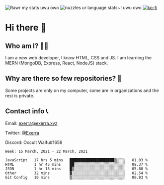 ![Rawr my stats uwu owo](https://github-readme-stats.vercel.app/api?username=Exerra&show_icons=true&theme=buefy)
![nuzzles ur language stats~! uwu owo](https://github-readme-stats.vercel.app/api/top-langs/?username=Exerra&layout=compact)
[![ko-fi](https://www.ko-fi.com/img/githubbutton_sm.svg)](https://ko-fi.com/X8X130H96)
# Hi there 👋
## Who am I? 🙋‍♀️
I am a new web developer, I know HTML, CSS and JS. I am learning the MERN (MongoDB, Express, React, NodeJS) stack.
## Why are there so few repositories? 🤔
Some projects are only on my computer, some are in organizations and the rest is private.
## Contact info 📞
Email: [exerra@exerra.xyz](mailto:exerra@exerra.xyz)

Twitter: [@Exerra](https://twitter.com/exerra)

Discord: Occult Waifu#1659

<!--START_SECTION:waka-->
```text
Week: 15 March, 2021 - 22 March, 2021

JavaScript   17 hrs 5 mins   ████████████████████▒░░░░   81.03 % 
HTML         1 hr 45 mins    ██░░░░░░░░░░░░░░░░░░░░░░░   08.37 % 
JSON         1 hr 13 mins    █▒░░░░░░░░░░░░░░░░░░░░░░░   05.80 % 
Other        32 mins         ▓░░░░░░░░░░░░░░░░░░░░░░░░   02.54 % 
Git Config   10 mins         ▒░░░░░░░░░░░░░░░░░░░░░░░░   00.83 % 
```
<!--END_SECTION:waka-->

